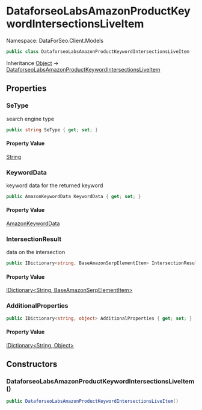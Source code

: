 # DataforseoLabsAmazonProductKeywordIntersectionsLiveItem

Namespace: DataForSeo.Client.Models

```csharp
public class DataforseoLabsAmazonProductKeywordIntersectionsLiveItem
```

Inheritance [Object](https://docs.microsoft.com/en-us/dotnet/api/system.object) → [DataforseoLabsAmazonProductKeywordIntersectionsLiveItem](./dataforseo.client.models.dataforseolabsamazonproductkeywordintersectionsliveitem.md)

## Properties

### **SeType**

search engine type

```csharp
public string SeType { get; set; }
```

#### Property Value

[String](https://docs.microsoft.com/en-us/dotnet/api/system.string)<br>

### **KeywordData**

keyword data for the returned keyword

```csharp
public AmazonKeywordData KeywordData { get; set; }
```

#### Property Value

[AmazonKeywordData](./dataforseo.client.models.amazonkeyworddata.md)<br>

### **IntersectionResult**

data on the intersection

```csharp
public IDictionary<string, BaseAmazonSerpElementItem> IntersectionResult { get; set; }
```

#### Property Value

[IDictionary&lt;String, BaseAmazonSerpElementItem&gt;](./dataforseo.client.models.baseamazonserpelementitem.md)<br>

### **AdditionalProperties**

```csharp
public IDictionary<string, object> AdditionalProperties { get; set; }
```

#### Property Value

[IDictionary&lt;String, Object&gt;](https://docs.microsoft.com/en-us/dotnet/api/system.collections.generic.idictionary-2)<br>

## Constructors

### **DataforseoLabsAmazonProductKeywordIntersectionsLiveItem()**

```csharp
public DataforseoLabsAmazonProductKeywordIntersectionsLiveItem()
```
